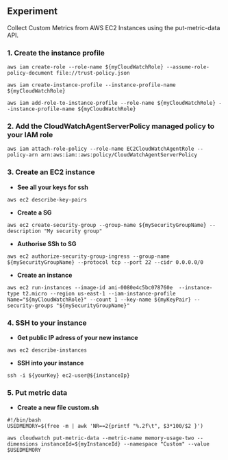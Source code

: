 ## Experiment
Collect Custom Metrics from AWS EC2 Instances using the put-metric-data API.

### 1. Create the instance profile

```shell
aws iam create-role --role-name ${myCloudWatchRole} --assume-role-policy-document file://trust-policy.json 
```

```shell
aws iam create-instance-profile --instance-profile-name ${myCloudWatchRole}
```
```shell
aws iam add-role-to-instance-profile --role-name ${myCloudWatchRole} --instance-profile-name ${myCloudWatchRole}
```

### 2. Add the CloudWatchAgentServerPolicy managed policy to your IAM role
```shell
aws iam attach-role-policy --role-name EC2CloudWatchAgentRole --policy-arn arn:aws:iam::aws:policy/CloudWatchAgentServerPolicy
```

### 3. Create an EC2 instance
- **See all your keys for ssh**
```shell
aws ec2 describe-key-pairs
```

- **Create a SG**
```shell
aws ec2 create-security-group --group-name ${mySecurityGroupName} --description "My security group"
```

- **Authorise SSh to SG**
```shell
aws ec2 authorize-security-group-ingress --group-name ${mySecurityGroupName} --protocol tcp --port 22 --cidr 0.0.0.0/0
```


- **Create an instance**
```shell
aws ec2 run-instances --image-id ami-0080e4c5bc078760e  --instance-type t2.micro --region us-east-1 --iam-instance-profile Name="${myCloudWatchRole}" --count 1 --key-name ${myKeyPair} --security-groups "${mySecurityGroupName}"
```

### 4. SSH to your instance
- **Get public IP adress of your new instance**
```shell
aws ec2 describe-instances
```
- **SSH into your instance**
```shell
ssh -i ${yourKey} ec2-user@${instanceIp}
```

### 5. Put metric data
- **Create a new file custom.sh**

```shell
#!/bin/bash
USEDMEMORY=$(free -m | awk 'NR==2{printf "%.2f\t", $3*100/$2 }')

aws cloudwatch put-metric-data --metric-name memory-usage-two --dimensions instanceId=${myInstanceId} --namespace "Custom" --value $USEDMEMORY
```